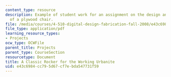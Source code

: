 ```yaml
---
content_type: resource
description: Example of student work for an assignment on the design and fabrication
  of a plywood chair.
file: /media/courses/4-510-digital-design-fabrication-fall-2008/e43c6984cc795d67cf7ebda547731f59_assn3_example3.pdf
file_type: application/pdf
learning_resource_types:
- Projects
ocw_type: OCWFile
parent_title: Projects
parent_type: CourseSection
resourcetype: Document
title: A Classic Rocker for the Working Urbanite
uid: e43c6984-cc79-5d67-cf7e-bda547731f59
---
```

